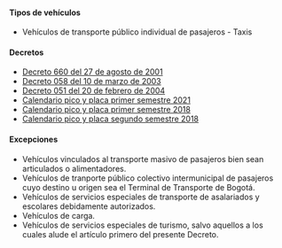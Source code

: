 #### Tipos de vehículos

- Vehículos de transporte público individual de pasajeros - Taxis

#### Decretos

- [Decreto 660 del 27 de agosto de 2001](http://www.alcaldiabogota.gov.co/sisjur/normas/Norma1.jsp?i=4643)
- [Decreto 058 del 10 de marzo de 2003](http://www.alcaldiabogota.gov.co/sisjur/normas/Norma1.jsp?i=7182)
- [Decreto 051 del 20 de febrero de 2004](http://www.alcaldiabogota.gov.co/sisjur/normas/Norma1.jsp?i=12124)
- [Calendario pico y placa primer semestre 2021](/bogota/calendario-pico-y-placa-primer-semestre-2021.pdf)
- [Calendario pico y placa primer semestre 2018](/bogota/calendario-pico-y-placa-primer-semestre-2018.pdf)
- [Calendario pico y placa segundo semestre 2018](/bogota/calendario-pico-y-placa-segundo-semestre-2018.pdf)

#### Excepciones

- Vehículos vinculados al transporte masivo de pasajeros bien sean articulados o alimentadores.
- Vehículos de tranporte público colectivo intermunicipal de pasajeros cuyo destino u origen sea el Terminal de Transporte de Bogotá.
- Vehículos de servicios especiales de transporte de asalariados y escolares debidamente autorizados.
- Vehículos de carga.
- Vehículos de servicios especiales de turismo, salvo aquellos a los cuales alude el artículo primero del presente Decreto.
